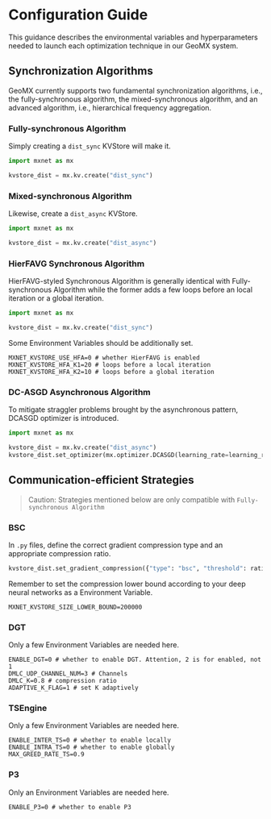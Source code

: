 # Configuration Guide
This guidance describes the environmental variables and hyperparameters needed to launch each optimization technique in our GeoMX system.

## Synchronization Algorithms
GeoMX currently supports two fundamental synchronization algorithms, i.e., the fully-synchronous algorithm, the mixed-synchronous algorithm, and an advanced algorithm, i.e., hierarchical frequency aggregation.

### Fully-synchronous Algorithm

Simply creating a `dist_sync` KVStore will make it.

```python
import mxnet as mx

kvstore_dist = mx.kv.create("dist_sync")
```

### Mixed-synchronous Algorithm

Likewise, create a `dist_async` KVStore.

```python
import mxnet as mx

kvstore_dist = mx.kv.create("dist_async")
```

### HierFAVG Synchronous Algorithm

HierFAVG-styled Synchronous Algorithm is generally identical with Fully-synchronous Algorithm while the former adds a few loops before an local iteration or a global iteration.

```python
import mxnet as mx

kvstore_dist = mx.kv.create("dist_sync")
``` 

Some Environment Variables should be additionally set.

```shell
MXNET_KVSTORE_USE_HFA=0 # whether HierFAVG is enabled
MXNET_KVSTORE_HFA_K1=20 # loops before a local iteration
MXNET_KVSTORE_HFA_K2=10 # loops before a global iteration
```

### DC-ASGD Asynchronous Algorithm

To mitigate straggler problems brought by the asynchronous pattern, DCASGD optimizer is introduced.

```python
import mxnet as mx

kvstore_dist = mx.kv.create("dist_async")
kvstore_dist.set_optimizer(mx.optimizer.DCASGD(learning_rate=learning_rate))
```

## Communication-efficient Strategies

> Caution: Strategies mentioned below are only compatible with `Fully-synchronous Algorithm`

### BSC

In `.py` files, define the correct gradient compression type and an appropriate compression ratio.

```python
kvstore_dist.set_gradient_compression({"type": "bsc", "threshold": ratio})
```

Remember to set the compression lower bound according to your deep neural networks as a Environment Variable.

```shell
MXNET_KVSTORE_SIZE_LOWER_BOUND=200000
```

### DGT

Only a few Environment Variables are needed here.

```shell
ENABLE_DGT=0 # whether to enable DGT. Attention, 2 is for enabled, not 1
DMLC_UDP_CHANNEL_NUM=3 # Channels
DMLC_K=0.8 # compression ratio
ADAPTIVE_K_FLAG=1 # set K adaptively
```

### TSEngine

Only a few Environment Variables are needed here.

```shell
ENABLE_INTER_TS=0 # whether to enable locally
ENABLE_INTRA_TS=0 # whether to enable globally
MAX_GREED_RATE_TS=0.9
```

### P3

Only an Environment Variables are needed here.

```shell
ENABLE_P3=0 # whether to enable P3
```
